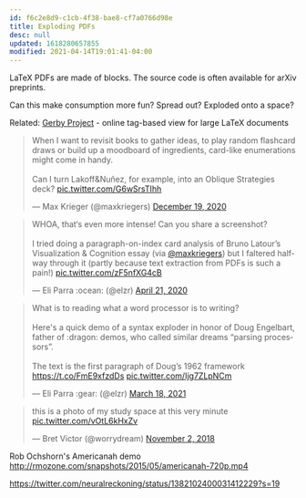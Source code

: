 ```yaml
---
id: f6c2e8d9-c1cb-4f38-bae8-cf7a0766d98e
title: Exploding PDFs
desc: null
updated: 1618280657855
modified: 2021-04-14T19:01:41-04:00
---
```


LaTeX PDFs are made of blocks. The source code is often available for arXiv preprints.

Can this make consumption more fun? Spread out? Exploded onto a space?

Related: [Gerby Project](https://gerby-project.github.io/) - online tag-based view for large LaTeX documents

<blockquote class="twitter-tweet"><p lang="en" dir="ltr">When I want to revisit books to gather ideas, to play random flashcard draws or build up a moodboard of ingredients, card-like enumerations might come in handy.<br><br>Can I turn Lakoff&amp;Nuñez, for example, into an Oblique Strategies deck? <a href="https://t.co/G6wSrsTIhh">pic.twitter.com/G6wSrsTIhh</a></p>&mdash; Max Krieger (@maxkriegers) <a href="https://twitter.com/maxkriegers/status/1340182031129587712?ref_src=twsrc%5Etfw">December 19, 2020</a></blockquote> <script async src="https://platform.twitter.com/widgets.js" charset="utf-8"></script>

<blockquote class="twitter-tweet"><p lang="en" dir="ltr">WHOA, that‘s even more intense! Can you share a screenshot?<br><br>I tried doing a paragraph-on-index card analysis of Bruno Latour’s Visualization &amp; Cognition essay (via <a href="https://twitter.com/maxkriegers?ref_src=twsrc%5Etfw">@maxkriegers</a>) but I faltered halfway through it (partly because text extraction from PDFs is such a pain!) <a href="https://t.co/zF5nfXG4cB">pic.twitter.com/zF5nfXG4cB</a></p>&mdash; Eli Parra :ocean: (@elzr) <a href="https://twitter.com/elzr/status/1252694790065487872?ref_src=twsrc%5Etfw">April 21, 2020</a></blockquote> <script async src="https://platform.twitter.com/widgets.js" charset="utf-8"></script>

<blockquote class="twitter-tweet"><p lang="en" dir="ltr">What is to reading what a word processor is to writing?<br><br>Here&#39;s a quick demo of a syntax exploder in honor of Doug Engelbart, father of :dragon: demos, who called similar dreams “parsing processors”.<br><br>The text is the first paragraph of Doug’s 1962 framework <a href="https://t.co/FmE9xfzdDs">https://t.co/FmE9xfzdDs</a> <a href="https://t.co/Ijg7ZLpNCm">pic.twitter.com/Ijg7ZLpNCm</a></p>&mdash; Eli Parra :gear: (@elzr) <a href="https://twitter.com/elzr/status/1372391789332725763?ref_src=twsrc%5Etfw">March 18, 2021</a></blockquote> <script async src="https://platform.twitter.com/widgets.js" charset="utf-8"></script>

<blockquote class="twitter-tweet"><p lang="en" dir="ltr">this is a photo of my study space at this very minute <a href="https://t.co/vOtL6kHxZv">pic.twitter.com/vOtL6kHxZv</a></p>&mdash; Bret Victor (@worrydream) <a href="https://twitter.com/worrydream/status/1058411361661784065?ref_src=twsrc%5Etfw">November 2, 2018</a></blockquote> <script async src="https://platform.twitter.com/widgets.js" charset="utf-8"></script>

Rob Ochshorn's Americanah demo http://rmozone.com/snapshots/2015/05/americanah-720p.mp4

https://twitter.com/neuralreckoning/status/1382102400031412229?s=19
